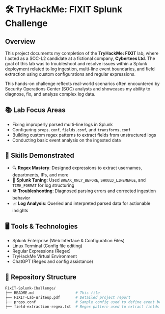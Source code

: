 # 🛠️ TryHackMe: FIXIT Splunk Challenge

## Overview

This project documents my completion of the **TryHackMe: FIXIT** lab, where I acted as a SOC-L2 candidate at a fictional company, **Cybertees Ltd**. The goal of this lab was to troubleshoot and resolve issues within a Splunk deployment related to log ingestion, multi-line event boundaries, and field extraction using custom configurations and regular expressions.

This hands-on challenge reflects real-world scenarios often encountered by Security Operations Center (SOC) analysts and showcases my ability to diagnose, fix, and analyze complex log data.

## 📚 Lab Focus Areas

- Fixing improperly parsed multi-line logs in Splunk
- Configuring `props.conf`, `fields.conf`, and `transforms.conf`
- Building custom regex patterns to extract fields from unstructured logs
- Conducting basic event analysis on the ingested data

## 🧠 Skills Demonstrated

- 🔍 **Regex Mastery**: Designed expressions to extract usernames, departments, IPs, and more  
- 🧾 **Splunk Tuning**: Used `BREAK_ONLY_BEFORE`, `SHOULD_LINEMERGE`, and `TIME_FORMAT` for log structuring  
- 🛠️ **Troubleshooting**: Diagnosed parsing errors and corrected ingestion behavior  
- 📈 **Log Analysis**: Queried and interpreted parsed data for actionable insights

## 🖥️ Tools & Technologies

- Splunk Enterprise (Web Interface & Configuration Files)  
- Linux Terminal (Config file editing)  
- Regular Expressions (Regex)  
- TryHackMe Virtual Environment  
- ChatGPT (Regex and config assistance)

## 📂 Repository Structure

```bash
FixIT-Splunk-Challenge/
├── README.md                   # This file
├── FIXIT-Lab-Writeup.pdf       # Detailed project report
├── props.conf                  # Sample config used to define event boundaries
├── field-extraction-regex.txt  # Regex pattern used to extract fields

